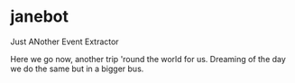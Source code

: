 # janebot
Just ANother Event Extractor

Here we go now, another trip 'round the world for us. Dreaming of the day we do the same but in a bigger bus. 
